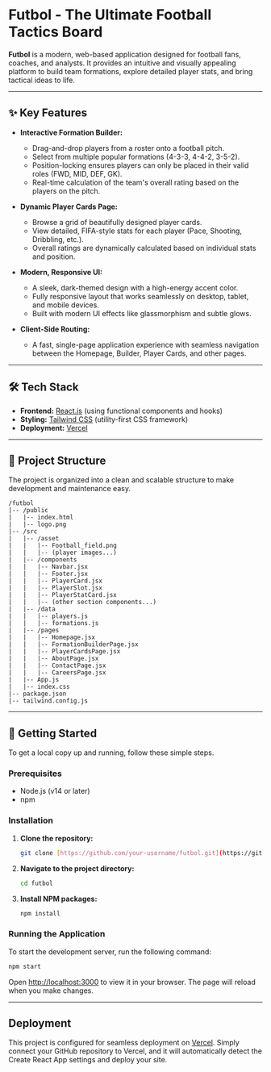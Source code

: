 # Futbol - The Ultimate Football Tactics Board

**Futbol** is a modern, web-based application designed for football fans, coaches, and analysts. It provides an intuitive and visually appealing platform to build team formations, explore detailed player stats, and bring tactical ideas to life.

---

## ✨ Key Features

* **Interactive Formation Builder:**
    * Drag-and-drop players from a roster onto a football pitch.
    * Select from multiple popular formations (4-3-3, 4-4-2, 3-5-2).
    * Position-locking ensures players can only be placed in their valid roles (FWD, MID, DEF, GK).
    * Real-time calculation of the team's overall rating based on the players on the pitch.

* **Dynamic Player Cards Page:**
    * Browse a grid of beautifully designed player cards.
    * View detailed, FIFA-style stats for each player (Pace, Shooting, Dribbling, etc.).
    * Overall ratings are dynamically calculated based on individual stats and position.

* **Modern, Responsive UI:**
    * A sleek, dark-themed design with a high-energy accent color.
    * Fully responsive layout that works seamlessly on desktop, tablet, and mobile devices.
    * Built with modern UI effects like glassmorphism and subtle glows.

* **Client-Side Routing:**
    * A fast, single-page application experience with seamless navigation between the Homepage, Builder, Player Cards, and other pages.

---

## 🛠️ Tech Stack

* **Frontend:** [React.js](https://reactjs.org/) (using functional components and hooks)
* **Styling:** [Tailwind CSS](https://tailwindcss.com/) (utility-first CSS framework)
* **Deployment:** [Vercel](https://vercel.com/)

---

## 📂 Project Structure

The project is organized into a clean and scalable structure to make development and maintenance easy.

```
/futbol
|-- /public
|   |-- index.html
|   |-- logo.png
|-- /src
|   |-- /asset
|   |   |-- Football_field.png
|   |   |-- (player images...)
|   |-- /components
|   |   |-- Navbar.jsx
|   |   |-- Footer.jsx
|   |   |-- PlayerCard.jsx
|   |   |-- PlayerSlot.jsx
|   |   |-- PlayerStatCard.jsx
|   |   |-- (other section components...)
|   |-- /data
|   |   |-- players.js
|   |   |-- formations.js
|   |-- /pages
|   |   |-- Homepage.jsx
|   |   |-- FormationBuilderPage.jsx
|   |   |-- PlayerCardsPage.jsx
|   |   |-- AboutPage.jsx
|   |   |-- ContactPage.jsx
|   |   |-- CareersPage.jsx
|   |-- App.js
|   |-- index.css
|-- package.json
|-- tailwind.config.js
```

---

## 🚀 Getting Started

To get a local copy up and running, follow these simple steps.

### Prerequisites

* Node.js (v14 or later)
* npm
  
### Installation

1.  **Clone the repository:**
    ```sh
    git clone [https://github.com/your-username/futbol.git](https://github.com/your-username/futbol.git)
    ```
2.  **Navigate to the project directory:**
    ```sh
    cd futbol
    ```
3.  **Install NPM packages:**
    ```sh
    npm install
    ```

### Running the Application

To start the development server, run the following command:
```sh
npm start
```
Open [http://localhost:3000](http://localhost:3000) to view it in your browser. The page will reload when you make changes.

---

## Deployment

This project is configured for seamless deployment on [Vercel](https://vercel.com/). Simply connect your GitHub repository to Vercel, and it will automatically detect the Create React App settings and deploy your site.
